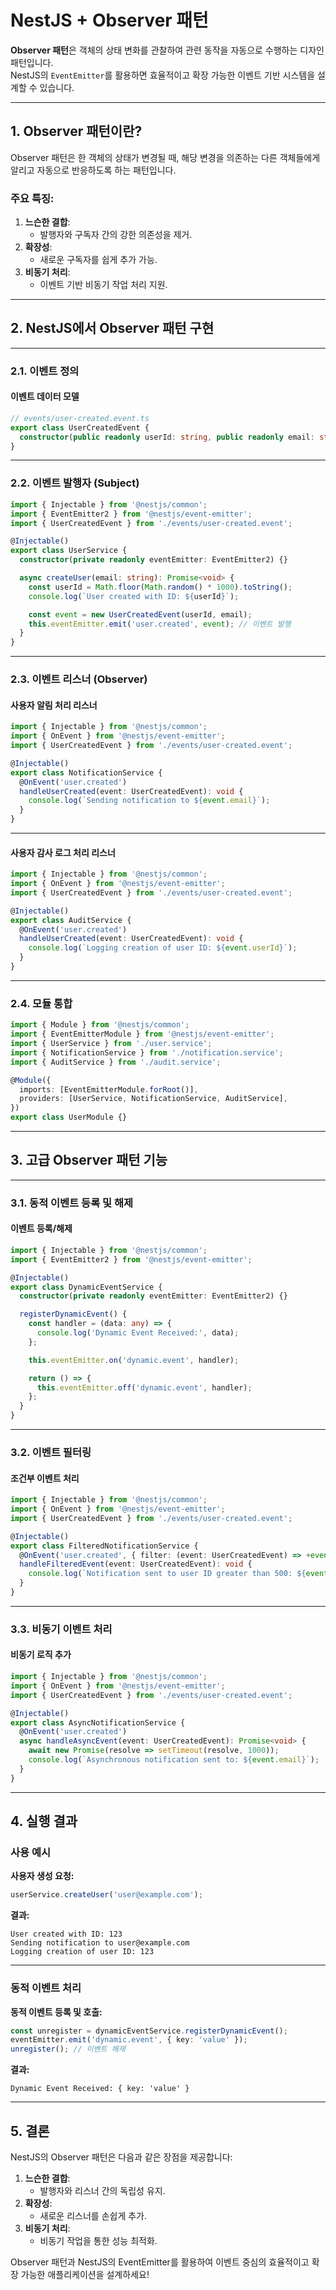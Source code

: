 
# NestJS + Observer 패턴

**Observer 패턴**은 객체의 상태 변화를 관찰하여 관련 동작을 자동으로 수행하는 디자인 패턴입니다.  
NestJS의 `EventEmitter`를 활용하면 효율적이고 확장 가능한 이벤트 기반 시스템을 설계할 수 있습니다.

---

## 1. Observer 패턴이란?

Observer 패턴은 한 객체의 상태가 변경될 때, 해당 변경을 의존하는 다른 객체들에게 알리고 자동으로 반응하도록 하는 패턴입니다.

### 주요 특징:
1. **느슨한 결합**:
   - 발행자와 구독자 간의 강한 의존성을 제거.
2. **확장성**:
   - 새로운 구독자를 쉽게 추가 가능.
3. **비동기 처리**:
   - 이벤트 기반 비동기 작업 처리 지원.

---

## 2. NestJS에서 Observer 패턴 구현

---

### 2.1. 이벤트 정의

#### 이벤트 데이터 모델

```typescript
// events/user-created.event.ts
export class UserCreatedEvent {
  constructor(public readonly userId: string, public readonly email: string) {}
}
```

---

### 2.2. 이벤트 발행자 (Subject)

```typescript
import { Injectable } from '@nestjs/common';
import { EventEmitter2 } from '@nestjs/event-emitter';
import { UserCreatedEvent } from './events/user-created.event';

@Injectable()
export class UserService {
  constructor(private readonly eventEmitter: EventEmitter2) {}

  async createUser(email: string): Promise<void> {
    const userId = Math.floor(Math.random() * 1000).toString();
    console.log(`User created with ID: ${userId}`);

    const event = new UserCreatedEvent(userId, email);
    this.eventEmitter.emit('user.created', event); // 이벤트 발행
  }
}
```

---

### 2.3. 이벤트 리스너 (Observer)

#### 사용자 알림 처리 리스너

```typescript
import { Injectable } from '@nestjs/common';
import { OnEvent } from '@nestjs/event-emitter';
import { UserCreatedEvent } from './events/user-created.event';

@Injectable()
export class NotificationService {
  @OnEvent('user.created')
  handleUserCreated(event: UserCreatedEvent): void {
    console.log(`Sending notification to ${event.email}`);
  }
}
```

---

#### 사용자 감사 로그 처리 리스너

```typescript
import { Injectable } from '@nestjs/common';
import { OnEvent } from '@nestjs/event-emitter';
import { UserCreatedEvent } from './events/user-created.event';

@Injectable()
export class AuditService {
  @OnEvent('user.created')
  handleUserCreated(event: UserCreatedEvent): void {
    console.log(`Logging creation of user ID: ${event.userId}`);
  }
}
```

---

### 2.4. 모듈 통합

```typescript
import { Module } from '@nestjs/common';
import { EventEmitterModule } from '@nestjs/event-emitter';
import { UserService } from './user.service';
import { NotificationService } from './notification.service';
import { AuditService } from './audit.service';

@Module({
  imports: [EventEmitterModule.forRoot()],
  providers: [UserService, NotificationService, AuditService],
})
export class UserModule {}
```

---

## 3. 고급 Observer 패턴 기능

---

### 3.1. 동적 이벤트 등록 및 해제

#### 이벤트 등록/해제

```typescript
import { Injectable } from '@nestjs/common';
import { EventEmitter2 } from '@nestjs/event-emitter';

@Injectable()
export class DynamicEventService {
  constructor(private readonly eventEmitter: EventEmitter2) {}

  registerDynamicEvent() {
    const handler = (data: any) => {
      console.log('Dynamic Event Received:', data);
    };

    this.eventEmitter.on('dynamic.event', handler);

    return () => {
      this.eventEmitter.off('dynamic.event', handler);
    };
  }
}
```

---

### 3.2. 이벤트 필터링

#### 조건부 이벤트 처리

```typescript
import { Injectable } from '@nestjs/common';
import { OnEvent } from '@nestjs/event-emitter';
import { UserCreatedEvent } from './events/user-created.event';

@Injectable()
export class FilteredNotificationService {
  @OnEvent('user.created', { filter: (event: UserCreatedEvent) => +event.userId > 500 })
  handleFilteredEvent(event: UserCreatedEvent): void {
    console.log(`Notification sent to user ID greater than 500: ${event.email}`);
  }
}
```

---

### 3.3. 비동기 이벤트 처리

#### 비동기 로직 추가

```typescript
import { Injectable } from '@nestjs/common';
import { OnEvent } from '@nestjs/event-emitter';
import { UserCreatedEvent } from './events/user-created.event';

@Injectable()
export class AsyncNotificationService {
  @OnEvent('user.created')
  async handleAsyncEvent(event: UserCreatedEvent): Promise<void> {
    await new Promise(resolve => setTimeout(resolve, 1000));
    console.log(`Asynchronous notification sent to: ${event.email}`);
  }
}
```

---

## 4. 실행 결과

### 사용 예시

**사용자 생성 요청:**

```typescript
userService.createUser('user@example.com');
```

**결과:**
```
User created with ID: 123
Sending notification to user@example.com
Logging creation of user ID: 123
```

---

### 동적 이벤트 처리

**동적 이벤트 등록 및 호출:**

```typescript
const unregister = dynamicEventService.registerDynamicEvent();
eventEmitter.emit('dynamic.event', { key: 'value' });
unregister(); // 이벤트 해제
```

**결과:**
```
Dynamic Event Received: { key: 'value' }
```

---

## 5. 결론

NestJS의 Observer 패턴은 다음과 같은 장점을 제공합니다:
1. **느슨한 결합**:
   - 발행자와 리스너 간의 독립성 유지.
2. **확장성**:
   - 새로운 리스너를 손쉽게 추가.
3. **비동기 처리**:
   - 비동기 작업을 통한 성능 최적화.

Observer 패턴과 NestJS의 EventEmitter를 활용하여 이벤트 중심의 효율적이고 확장 가능한 애플리케이션을 설계하세요!
